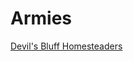 # Armies

[Devil's Bluff Homesteaders](https://github.com/open-source-tabletop/armies/blob/main/devils-bluff-homesteaders.md)